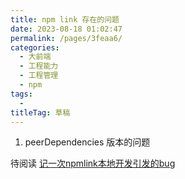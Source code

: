 ```yaml
---
title: npm link 存在的问题
date: 2023-08-18 01:02:47
permalink: /pages/3feaa6/
categories: 
  - 大前端
  - 工程能力
  - 工程管理
  - npm
tags: 
  - 
titleTag: 草稿
---
```


1. peerDependencies 版本的问题

待阅读 [记一次npmlink本地开发引发的bug](https://www.shymean.com/article/%E8%AE%B0%E4%B8%80%E6%AC%A1npmlink%E6%9C%AC%E5%9C%B0%E5%BC%80%E5%8F%91%E5%BC%95%E5%8F%91%E7%9A%84bug)
